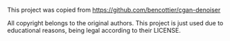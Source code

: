 This project was copied from https://github.com/bencottier/cgan-denoiser

All copyright belongs to the original authors. This project is just used due to educational reasons, being legal according to their LICENSE.